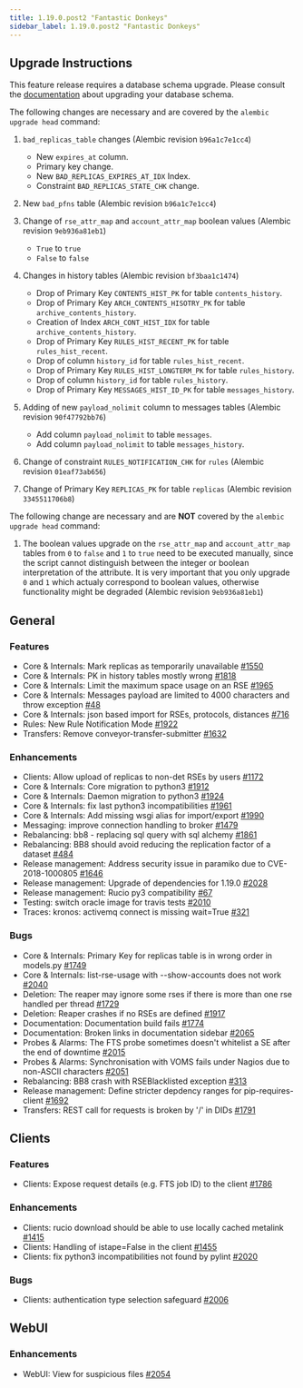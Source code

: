 ```yaml
---
title: 1.19.0.post2 "Fantastic Donkeys"
sidebar_label: 1.19.0.post2 "Fantastic Donkeys"
---
```


## Upgrade Instructions

This feature release requires a database schema upgrade. Please consult the [documentation](https://rucio.readthedocs.io/en/latest/database.html) about upgrading your database schema.

The following changes are necessary and are covered by the `alembic upgrade head` command:

1. `bad_replicas_table` changes (Alembic revision `b96a1c7e1cc4`)
   
   - New `expires_at` column.
   - Primary key change.
   - New `BAD_REPLICAS_EXPIRES_AT_IDX` Index.
   - Constraint `BAD_REPLICAS_STATE_CHK` change.

2. New `bad_pfns` table (Alembic revision `b96a1c7e1cc4`)

3. Change of `rse_attr_map` and `account_attr_map` boolean values (Alembic revision `9eb936a81eb1`)
   
   - `True` to `true`
   - `False` to `false`

4. Changes in history tables (Alembic revision `bf3baa1c1474`)

   - Drop of Primary Key `CONTENTS_HIST_PK` for table `contents_history`.
   - Drop of Primary Key `ARCH_CONTENTS_HISOTRY_PK` for table `archive_contents_history`.
   - Creation of Index `ARCH_CONT_HIST_IDX` for table `archive_contents_history`.
   - Drop of Primary Key `RULES_HIST_RECENT_PK` for table `rules_hist_recent`.
   - Drop of column `history_id` for table `rules_hist_recent`.
   - Drop of Primary Key `RULES_HIST_LONGTERM_PK` for table `rules_history`.
   - Drop of column `history_id` for table `rules_history`.
   - Drop of Primary Key `MESSAGES_HIST_ID_PK` for table `messages_history`.

5. Adding of new `payload_nolimit` column to messages tables (Alembic revision `90f47792bb76`)

   - Add column `payload_nolimit` to table `messages`.
   - Add column `payload_nolimit` to table `messages_history`.

6. Change of constraint `RULES_NOTIFICATION_CHK` for `rules` (Alembic revision `01eaf73ab656`)

7. Change of Primary Key `REPLICAS_PK` for table `replicas` (Alembic revision `3345511706b8`)

The following change are necessary and are **NOT** covered by the `alembic upgrade head` command:

1. The boolean values upgrade on the `rse_attr_map` and `account_attr_map` tables from `0` to `false` and `1` to `true` need to be executed manually, since the script cannot distinguish between the integer or boolean interpretation of the attribute. It is very important that you only upgrade `0` and `1` which actualy correspond to boolean values, otherwise functionality might be degraded (Alembic revision `9eb936a81eb1`)

## General

### Features

- Core & Internals: Mark replicas as temporarily unavailable [#1550](https://github.com/rucio/rucio/issues/1550)
- Core & Internals: PK in history tables mostly wrong [#1818](https://github.com/rucio/rucio/issues/1818)
- Core & Internals: Limit the maximum space usage on an RSE [#1965](https://github.com/rucio/rucio/issues/1965)
- Core & Internals: Messages payload are limited to 4000 characters and throw exception [#48](https://github.com/rucio/rucio/issues/48)
- Core & Internals: json based import for RSEs, protocols, distances [#716](https://github.com/rucio/rucio/issues/716)
- Rules: New Rule Notification Mode [#1922](https://github.com/rucio/rucio/issues/1922)
- Transfers: Remove conveyor-transfer-submitter [#1632](https://github.com/rucio/rucio/issues/1632)

### Enhancements

- Clients: Allow upload of replicas to non-det RSEs by users [#1172](https://github.com/rucio/rucio/issues/1172)
- Core & Internals: Core migration to python3 [#1912](https://github.com/rucio/rucio/issues/1912)
- Core & Internals: Daemon migration to python3 [#1924](https://github.com/rucio/rucio/issues/1924)
- Core & Internals: fix last python3 incompatibilities [#1961](https://github.com/rucio/rucio/issues/1961)
- Core & Internals: Add missing wsgi alias for import/export [#1990](https://github.com/rucio/rucio/issues/1990)
- Messaging: improve connection handling to broker [#1479](https://github.com/rucio/rucio/issues/1479)
- Rebalancing: bb8 - replacing sql query with sql alchemy [#1861](https://github.com/rucio/rucio/issues/1861)
- Rebalancing: BB8 should avoid reducing the replication factor of a dataset [#484](https://github.com/rucio/rucio/issues/484)
- Release management: Address security issue in paramiko due to CVE-2018-1000805 [#1646](https://github.com/rucio/rucio/issues/1646)
- Release management: Upgrade of dependencies for 1.19.0 [#2028](https://github.com/rucio/rucio/issues/2028)
- Release management: Rucio py3 compatibility [#67](https://github.com/rucio/rucio/issues/67)
- Testing: switch oracle image for travis tests [#2010](https://github.com/rucio/rucio/issues/2010)
- Traces: kronos: activemq connect is missing wait=True [#321](https://github.com/rucio/rucio/issues/321)

### Bugs

- Core & Internals: Primary Key for replicas table is in wrong order in models.py [#1749](https://github.com/rucio/rucio/issues/1749)
- Core & Internals: list-rse-usage with --show-accounts does not work [#2040](https://github.com/rucio/rucio/issues/2040)
- Deletion: The reaper may ignore some rses if there is more than one rse handled per thread [#1729](https://github.com/rucio/rucio/issues/1729)
- Deletion: Reaper crashes if no RSEs are defined [#1917](https://github.com/rucio/rucio/issues/1917)
- Documentation: Documentation build fails [#1774](https://github.com/rucio/rucio/issues/1774)
- Documentation: Broken links in documentation sidebar [#2065](https://github.com/rucio/rucio/issues/2065)
- Probes & Alarms: The FTS probe sometimes doesn't whitelist a SE after the end of downtime [#2015](https://github.com/rucio/rucio/issues/2015)
- Probes & Alarms: Synchronisation with VOMS fails under Nagios due to non-ASCII characters [#2051](https://github.com/rucio/rucio/issues/2051)
- Rebalancing: BB8 crash with RSEBlacklisted exception [#313](https://github.com/rucio/rucio/issues/313)
- Release management: Define stricter depdency ranges for pip-requires-client [#1692](https://github.com/rucio/rucio/issues/1692)
- Transfers: REST call for requests is broken by '/' in DIDs [#1791](https://github.com/rucio/rucio/issues/1791)


## Clients

### Features

- Clients: Expose request details (e.g. FTS job ID) to the client [#1786](https://github.com/rucio/rucio/issues/1786)

### Enhancements

- Clients: rucio download should be able to use locally cached metalink [#1415](https://github.com/rucio/rucio/issues/1415)
- Clients: Handling of istape=False in the client [#1455](https://github.com/rucio/rucio/issues/1455)
- Clients: fix python3 incompatibilities not found by pylint [#2020](https://github.com/rucio/rucio/issues/2020)

### Bugs

- Clients: authentication type selection safeguard [#2006](https://github.com/rucio/rucio/issues/2006)


## WebUI

### Enhancements

- WebUI: View for suspicious files [#2054](https://github.com/rucio/rucio/issues/2054)
